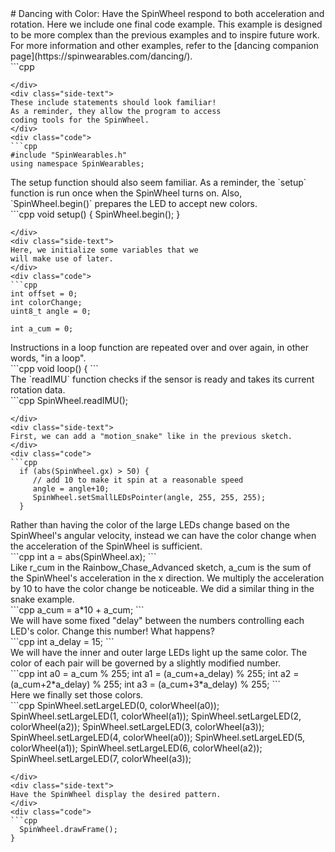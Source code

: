<div class="flex-container"><div class="wide-text">
# Dancing with Color: Have the SpinWheel respond to both acceleration and rotation. 
Here we include one final code example. This example is designed
to be more complex than the previous examples and to inspire
future work. For more information and other examples, 
refer to the [dancing companion page](https://spinwearables.com/dancing/).
</div>
<div class="side-text">
</div>
<div class="code">
```cpp

```
</div>
<div class="side-text">
These include statements should look familiar!
As a reminder, they allow the program to access
coding tools for the SpinWheel.
</div>
<div class="code">
```cpp
#include "SpinWearables.h"
using namespace SpinWearables;

```
</div>
<div class="side-text">
The setup function should also seem familiar.
As a reminder, the `setup` function is run once when
the SpinWheel turns on. Also, `SpinWheel.begin()`
prepares the LED to accept new colors.
</div>
<div class="code">
```cpp
void setup() {
  SpinWheel.begin();
}

```
</div>
<div class="side-text">
Here, we initialize some variables that we
will make use of later. 
</div>
<div class="code">
```cpp
int offset = 0;
int colorChange;
uint8_t angle = 0; 

int a_cum = 0;

```
</div>
<div class="side-text">
Instructions in a loop function are repeated over and over again,
in other words, "in a loop".
</div>
<div class="code">
```cpp
void loop() {
```
</div>
<div class="side-text">
The `readIMU` function checks if the sensor is ready
and takes its current rotation data.
</div>
<div class="code">
```cpp
  SpinWheel.readIMU();

```
</div>
<div class="side-text">
First, we can add a "motion_snake" like in the previous sketch.
</div>
<div class="code">
```cpp
  if (abs(SpinWheel.gx) > 50) {
     // add 10 to make it spin at a reasonable speed
     angle = angle+10;
     SpinWheel.setSmallLEDsPointer(angle, 255, 255, 255);
  }

```
</div>
<div class="side-text">
Rather than having the color of the large LEDs change
based on the SpinWheel's angular velocity, instead
we can have the color change when the acceleration
of the SpinWheel is sufficient.  
</div>
<div class="code">
```cpp
  int a = abs(SpinWheel.ax);
```
</div>
<div class="side-text">
Like r_cum in the Rainbow_Chase_Advanced sketch, a_cum
is the sum of the SpinWheel's acceleration in the x 
direction. We multiply the acceleration by 10 to have
the color change be noticeable. We did a similar thing
in the snake example.
</div>
<div class="code">
```cpp
  a_cum = a*10 + a_cum;
```
</div>
<div class="side-text">
We will have some fixed "delay" between the
numbers controlling each LED's color.
Change this number! What happens?
</div>
<div class="code">
```cpp
  int a_delay = 15;
```
</div>
<div class="side-text">
We will have the inner and outer large LEDs
light up the same color. The color of each pair
will be governed by a slightly modified number.
</div>
<div class="code">
```cpp
  int a0 = a_cum % 255;
  int a1 = (a_cum+a_delay) % 255;
  int a2 = (a_cum+2*a_delay) % 255;
  int a3 = (a_cum+3*a_delay) % 255;
```
</div>
<div class="side-text">
Here we finally set those colors. 
</div>
<div class="code">
```cpp
  SpinWheel.setLargeLED(0, colorWheel(a0));
  SpinWheel.setLargeLED(1, colorWheel(a1));
  SpinWheel.setLargeLED(2, colorWheel(a2));
  SpinWheel.setLargeLED(3, colorWheel(a3));
  SpinWheel.setLargeLED(4, colorWheel(a0));
  SpinWheel.setLargeLED(5, colorWheel(a1));
  SpinWheel.setLargeLED(6, colorWheel(a2));
  SpinWheel.setLargeLED(7, colorWheel(a3));


  
```
</div>
<div class="side-text">
Have the SpinWheel display the desired pattern.
</div>
<div class="code">
```cpp
  SpinWheel.drawFrame();
}
```
</div>
</div>